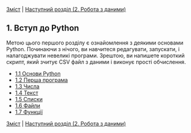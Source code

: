 [Зміст](../Contents.md) \| [Наступний розділ (2. Робота з даними)](../02_Working_with_data/00_Overview.md)

## 1. Вступ до Python

Метою цього першого розділу є ознайомлення з деякими основами Python. Починаючи з нічого, ви навчитеся редагувати, запускати,
і налагоджувати невеликі програми. Зрештою, ви напишете короткий скрипт, який зчитує CSV файл з даними і виконує прості обчислення.

* [1.1 Основи Python](01_Python.md)
* [1.2 Перша програма](02_Hello_world.md)
* [1.3 Числа](03_Numbers.md)
* [1.4 Текст](04_Strings.md)
* [1.5 Списки](05_Lists.md)
* [1.6 Файли](06_Files.md)
* [1.7 Функції](07_Functions.md)

[Зміст](../Contents.md) \| [Наступний розділ (2. Робота з даними)](../02_Working_with_data/00_Overview.md)
